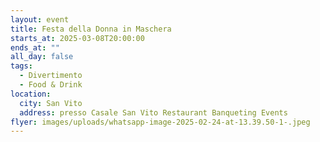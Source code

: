 ```yaml
---
layout: event
title: Festa della Donna in Maschera
starts_at: 2025-03-08T20:00:00
ends_at: ""
all_day: false
tags:
  - Divertimento
  - Food & Drink
location:
  city: San Vito
  address: presso Casale San Vito Restaurant Banqueting Events
flyer: images/uploads/whatsapp-image-2025-02-24-at-13.39.50-1-.jpeg
---
```

